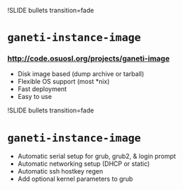 !SLIDE bullets transition=fade

# <code>ganeti-instance-image</code> #
### http://code.osuosl.org/projects/ganeti-image ###

* Disk image based (dump archive or tarball)
* Flexible OS support (most *nix)
* Fast deployment
* Easy to use

!SLIDE bullets transition=fade

# <code>ganeti-instance-image</code> #

* Automatic serial setup for grub, grub2, & login prompt
* Automatic networking setup (DHCP or static)
* Automatic ssh hostkey regen
* Add optional kernel parameters to grub
